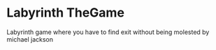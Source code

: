 # Labyrinth TheGame
Labyrinth game where you have to find exit without being molested by michael jackson
